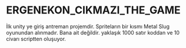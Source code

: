 # ERGENEKON_CIKMAZI_THE_GAME

 İlk unity ye giriş antreman projemdir.
 Spriteların bir kısmı Metal Slug oyunundan alınmadır. Bana ait değildir.
 yaklaşık 1000 satır koddan ve 10 civarı scriptten oluşuyor.
 
